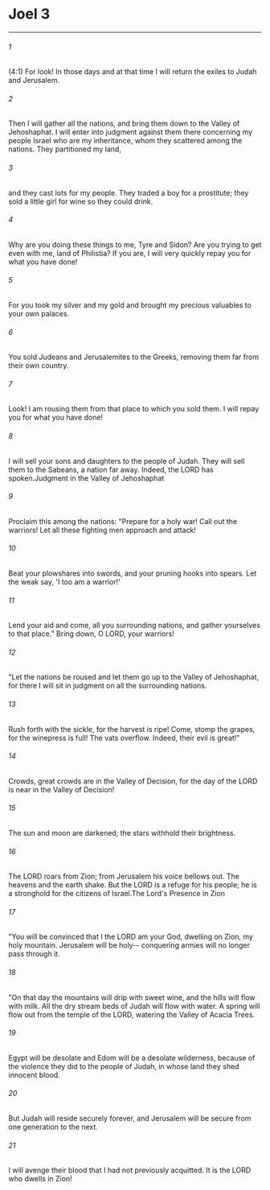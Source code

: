 # Joel 3
***



###### 1 
(4:1) For look! In those days and at that time I will return the exiles to Judah and Jerusalem. 

###### 2 
Then I will gather all the nations, and bring them down to the Valley of Jehoshaphat. I will enter into judgment against them there concerning my people Israel who are my inheritance, whom they scattered among the nations. They partitioned my land, 

###### 3 
and they cast lots for my people. They traded a boy for a prostitute; they sold a little girl for wine so they could drink. 

###### 4 
Why are you doing these things to me, Tyre and Sidon? Are you trying to get even with me, land of Philistia? If you are, I will very quickly repay you for what you have done! 

###### 5 
For you took my silver and my gold and brought my precious valuables to your own palaces. 

###### 6 
You sold Judeans and Jerusalemites to the Greeks, removing them far from their own country. 

###### 7 
Look! I am rousing them from that place to which you sold them. I will repay you for what you have done! 

###### 8 
I will sell your sons and daughters to the people of Judah. They will sell them to the Sabeans, a nation far away. Indeed, the LORD has spoken.Judgment in the Valley of Jehoshaphat 

###### 9 
Proclaim this among the nations: "Prepare for a holy war! Call out the warriors! Let all these fighting men approach and attack! 

###### 10 
Beat your plowshares into swords, and your pruning hooks into spears. Let the weak say, 'I too am a warrior!' 

###### 11 
Lend your aid and come, all you surrounding nations, and gather yourselves to that place." Bring down, O LORD, your warriors! 

###### 12 
"Let the nations be roused and let them go up to the Valley of Jehoshaphat, for there I will sit in judgment on all the surrounding nations. 

###### 13 
Rush forth with the sickle, for the harvest is ripe! Come, stomp the grapes, for the winepress is full! The vats overflow. Indeed, their evil is great!" 

###### 14 
Crowds, great crowds are in the Valley of Decision, for the day of the LORD is near in the Valley of Decision! 

###### 15 
The sun and moon are darkened; the stars withhold their brightness. 

###### 16 
The LORD roars from Zion; from Jerusalem his voice bellows out. The heavens and the earth shake. But the LORD is a refuge for his people; he is a stronghold for the citizens of Israel.The Lord's Presence in Zion 

###### 17 
"You will be convinced that I the LORD am your God, dwelling on Zion, my holy mountain. Jerusalem will be holy-- conquering armies will no longer pass through it. 

###### 18 
"On that day the mountains will drip with sweet wine, and the hills will flow with milk. All the dry stream beds of Judah will flow with water. A spring will flow out from the temple of the LORD, watering the Valley of Acacia Trees. 

###### 19 
Egypt will be desolate and Edom will be a desolate wilderness, because of the violence they did to the people of Judah, in whose land they shed innocent blood. 

###### 20 
But Judah will reside securely forever, and Jerusalem will be secure from one generation to the next. 

###### 21 
I will avenge their blood that I had not previously acquitted. It is the LORD who dwells in Zion!
